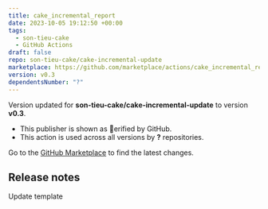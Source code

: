 ```yaml
---
title: cake_incremental_report
date: 2023-10-05 19:12:50 +00:00
tags:
  - son-tieu-cake
  - GitHub Actions
draft: false
repo: son-tieu-cake/cake-incremental-update
marketplace: https://github.com/marketplace/actions/cake_incremental_report
version: v0.3
dependentsNumber: "?"
---
```



Version updated for **son-tieu-cake/cake-incremental-update** to version **v0.3**.
- This publisher is shown as erified by GitHub.
- This action is used across all versions by **?** repositories.

Go to the [GitHub Marketplace](https://github.com/marketplace/actions/cake_incremental_report) to find the latest changes.

## Release notes

Update template
